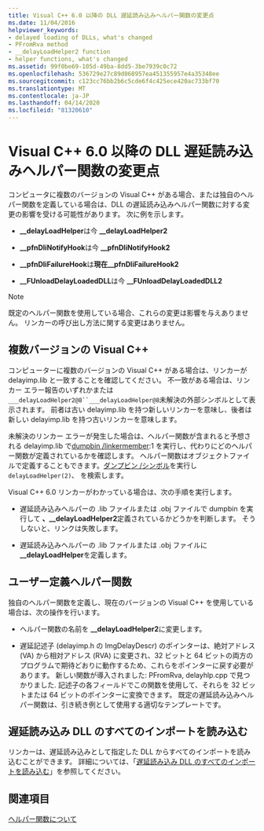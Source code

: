 ```yaml
---
title: Visual C++ 6.0 以降の DLL 遅延読み込みヘルパー関数の変更点
ms.date: 11/04/2016
helpviewer_keywords:
- delayed loading of DLLs, what's changed
- PFromRva method
- __delayLoadHelper2 function
- helper functions, what's changed
ms.assetid: 99f0be69-105d-49ba-8dd5-3be7939c0c72
ms.openlocfilehash: 536729e27c89d068957ea451355957e4a35348ee
ms.sourcegitcommit: c123cc76bb2b6c5cde6f4c425ece420ac733bf70
ms.translationtype: MT
ms.contentlocale: ja-JP
ms.lasthandoff: 04/14/2020
ms.locfileid: "81320610"
---
```

# <a name="changes-in-the-dll-delayed-loading-helper-function-since-visual-c-60"></a>Visual C++ 6.0 以降の DLL 遅延読み込みヘルパー関数の変更点

コンピュータに複数のバージョンの Visual C++ がある場合、または独自のヘルパー関数を定義している場合は、DLL の遅延読み込みヘルパー関数に対する変更の影響を受ける可能性があります。 次に例を示します。

- **__delayLoadHelper**は今 **__delayLoadHelper2**

- **__pfnDliNotifyHook**は今 **__pfnDliNotifyHook2**

- **__pfnDliFailureHook**は**現在__pfnDliFailureHook2**

- **__FUnloadDelayLoadedDLL**は今 **__FUnloadDelayLoadedDLL2**

> [!NOTE]
> 既定のヘルパー関数を使用している場合、これらの変更は影響を与えありません。 リンカーの呼び出し方法に関する変更はありません。

## <a name="multiple-versions-of-visual-c"></a>複数バージョンの Visual C++

コンピューターに複数のバージョンの Visual C++ がある場合は、リンカーが delayimp.lib と一致することを確認してください。 不一致がある場合は、リンカー エラー報告のいずれかまたは`___delayLoadHelper2@8``___delayLoadHelper@8`未解決の外部シンボルとして表示されます。 前者は古い delayimp.lib を持つ新しいリンカーを意味し、後者は新しい delayimp.lib を持つ古いリンカーを意味します。

未解決のリンカー エラーが発生した場合は、ヘルパー関数が含まれると予想される delayimp.lib で[dumpbin /linkermember](linkermember.md):1 を実行し、代わりにどのヘルパー関数が定義されているかを確認します。 ヘルパー関数はオブジェクトファイルで定義することもできます。[ダンプビン /シンボル](symbols.md)を実行し`delayLoadHelper(2)`、 を検索します。

Visual C++ 6.0 リンカーがわかっている場合は、次の手順を実行します。

- 遅延読み込みヘルパーの .lib ファイルまたは .obj ファイルで dumpbin を実行して **、__delayLoadHelper2**定義されているかどうかを判断します。 そうしないと、リンクは失敗します。

- 遅延読み込みヘルパーの .lib ファイルまたは .obj ファイルに **__delayLoadHelper**を定義します。

## <a name="user-defined-helper-function"></a>ユーザー定義ヘルパー関数

独自のヘルパー関数を定義し、現在のバージョンの Visual C++ を使用している場合は、次の操作を行います。

- ヘルパー関数の名前を **__delayLoadHelper2**に変更します。

- 遅延記述子 (delayimp.h の ImgDelayDescr) のポインターは、絶対アドレス (VA) から相対アドレス (RVA) に変更され、32 ビットと 64 ビットの両方のプログラムで期待どおりに動作するため、これらをポインターに戻す必要があります。 新しい関数が導入されました: PFromRva, delayhlp.cpp で見つかりました. 記述子の各フィールドでこの関数を使用して、それらを 32 ビットまたは 64 ビットのポインターに変換できます。 既定の遅延読み込みヘルパー関数は、引き続き例として使用する適切なテンプレートです。

## <a name="load-all-imports-for-a-delay-loaded-dll"></a>遅延読み込み DLL のすべてのインポートを読み込む

リンカーは、遅延読み込みとして指定した DLL からすべてのインポートを読み込むことができます。 詳細については、「[遅延読み込み DLL のすべてのインポートを読み込む](loading-all-imports-for-a-delay-loaded-dll.md)」を参照してください。

## <a name="see-also"></a>関連項目

[ヘルパー関数について](understanding-the-helper-function.md)
